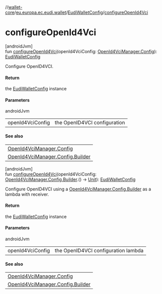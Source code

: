 //[wallet-core](../../../index.md)/[eu.europa.ec.eudi.wallet](../index.md)/[EudiWalletConfig](index.md)/[configureOpenId4Vci](configure-open-id4-vci.md)

# configureOpenId4Vci

[androidJvm]\
fun [configureOpenId4Vci](configure-open-id4-vci.md)(openId4VciConfig: [OpenId4VciManager.Config](../../eu.europa.ec.eudi.wallet.issue.openid4vci/-open-id4-vci-manager/-config/index.md)): [EudiWalletConfig](index.md)

Configure OpenID4VCI.

#### Return

the [EudiWalletConfig](index.md) instance

#### Parameters

androidJvm

| | |
|---|---|
| openId4VciConfig | the OpenID4VCI configuration |

#### See also

| |
|---|
| [OpenId4VciManager.Config](../../eu.europa.ec.eudi.wallet.issue.openid4vci/-open-id4-vci-manager/-config/index.md) |
| [OpenId4VciManager.Config.Builder](../../eu.europa.ec.eudi.wallet.issue.openid4vci/-open-id4-vci-manager/-config/-builder/index.md) |

[androidJvm]\
fun [configureOpenId4Vci](configure-open-id4-vci.md)(openId4VciConfig: [OpenId4VciManager.Config.Builder](../../eu.europa.ec.eudi.wallet.issue.openid4vci/-open-id4-vci-manager/-config/-builder/index.md).() -&gt; [Unit](https://kotlinlang.org/api/latest/jvm/stdlib/kotlin/-unit/index.html)): [EudiWalletConfig](index.md)

Configure OpenID4VCI using a [OpenId4VciManager.Config.Builder](../../eu.europa.ec.eudi.wallet.issue.openid4vci/-open-id4-vci-manager/-config/-builder/index.md) as a lambda with receiver.

#### Return

the [EudiWalletConfig](index.md) instance

#### Parameters

androidJvm

| | |
|---|---|
| openId4VciConfig | the OpenID4VCI configuration lambda |

#### See also

| |
|---|
| [OpenId4VciManager.Config](../../eu.europa.ec.eudi.wallet.issue.openid4vci/-open-id4-vci-manager/-config/index.md) |
| [OpenId4VciManager.Config.Builder](../../eu.europa.ec.eudi.wallet.issue.openid4vci/-open-id4-vci-manager/-config/-builder/index.md) |
